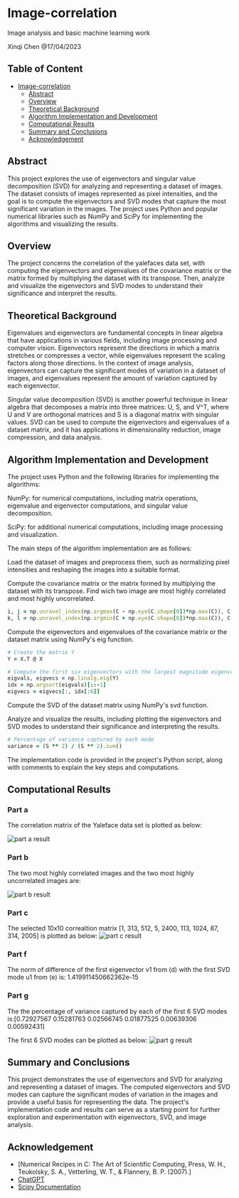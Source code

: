 # Image-correlation
Image analysis and basic machine learning work

</p>
Xinqi Chen @17/04/2023 

## Table of Content
- [Image-correlation](#iamge-correlation)
  - [Abstract](#abstract)
  - [Overview](#overview)
  - [Theoretical Background](#theoretical-background)
  - [Algorithm Implementation and Development](#algorithm-implementation-and-development)
  - [Computational Results](#computational-results)
  - [Summary and Conclusions](#summary-and-conclusions)
  - [Acknowledgement](#acknowledgement)
  
## Abstract
This project explores the use of eigenvectors and singular value decomposition (SVD) for analyzing and representing a dataset of images. The dataset consists of images represented as pixel intensities, and the goal is to compute the eigenvectors and SVD modes that capture the most significant variation in the images. The project uses Python and popular numerical libraries such as NumPy and SciPy for implementing the algorithms and visualizing the results.
  
## Overview
The project concerns the correlation of the yalefaces data set, with computing the eigenvectors and eigenvalues of the covariance matrix or the matrix formed by multiplying the dataset with its transpose. Then, analyze and visualize the eigenvectors and SVD modes to understand their significance and interpret the results.
  
## Theoretical Background
Eigenvalues and eigenvectors are fundamental concepts in linear algebra that have applications in various fields, including image processing and computer vision. Eigenvectors represent the directions in which a matrix stretches or compresses a vector, while eigenvalues represent the scaling factors along those directions. In the context of image analysis, eigenvectors can capture the significant modes of variation in a dataset of images, and eigenvalues represent the amount of variation captured by each eigenvector.

Singular value decomposition (SVD) is another powerful technique in linear algebra that decomposes a matrix into three matrices: U, S, and V^T, where U and V are orthogonal matrices and S is a diagonal matrix with singular values. SVD can be used to compute the eigenvectors and eigenvalues of a dataset matrix, and it has applications in dimensionality reduction, image compression, and data analysis.

## Algorithm Implementation and Development 
The project uses Python and the following libraries for implementing the algorithms:

NumPy: for numerical computations, including matrix operations, eigenvalue and eigenvector computations, and singular value decomposition.

SciPy: for additional numerical computations, including image processing and visualization.

The main steps of the algorithm implementation are as follows:

Load the dataset of images and preprocess them, such as normalizing pixel intensities and reshaping the images into a suitable format.

Compute the covariance matrix or the matrix formed by multiplying the dataset with its transpose. Find wich two image are most highly correlated and most highly uncorrelated.
```ruby
i, j = np.unravel_index(np.argmax(C - np.eye(C.shape[0])*np.max(C)), C.shape)
k, l = np.unravel_index(np.argmin(C + np.eye(C.shape[0])*np.max(C)), C.shape)
```

Compute the eigenvectors and eigenvalues of the covariance matrix or the dataset matrix using NumPy's eig function.
```ruby
# Create the matrix Y
Y = X.T @ X

# Compute the first six eigenvectors with the largest magnitude eigenvalue
eigvals, eigvecs = np.linalg.eig(Y)
idx = np.argsort(eigvals)[::-1]
eigvecs = eigvecs[:, idx[:6]]
```

Compute the SVD of the dataset matrix using NumPy's svd function.

Analyze and visualize the results, including plotting the eigenvectors and SVD modes to understand their significance and interpreting the results.
```ruby
# Percentage of variance captured by each mode
variance = (S ** 2) / (S ** 2).sum()
```

The implementation code is provided in the project's Python script, along with comments to explain the key steps and computations.

## Computational Results
### Part a
The correlation matrix of the Yaleface data set is plotted as below:

![part a result](https://github.com/Mmmo-C/Image-correlation/blob/main/results/a.png)

### Part b
The two most highly correlated images and the two most highly uncorrelated images are:

![part b result](https://github.com/Mmmo-C/Image-correlation/blob/main/results/b.png)

### Part c
The selected 10x10 correaltion matrix [1, 313, 512, 5, 2400, 113, 1024, 87, 314, 2005] is plotted as below:
![part c result](https://github.com/Mmmo-C/Image-correlation/blob/main/results/c.png)

### Part f
The norm of difference of the first eigenvector v1 from (d) with the first SVD mode u1 from (e) is: 1.419911450662362e-15

### Part g
The the percentage of variance captured by each of the first 6 SVD modes is:[0.72927567 0.15281763 0.02566745 0.01877525 0.00639306 0.00592431]

The first 6 SVD modes can be plotted as below:
![part g result](https://github.com/Mmmo-C/Image-correlation/blob/main/results/g.png)

## Summary and Conclusions
This project demonstrates the use of eigenvectors and SVD for analyzing and representing a dataset of images. The computed eigenvectors and SVD modes can capture the significant modes of variation in the images and provide a useful basis for representing the data. The project's implementation code and results can serve as a starting point for further exploration and experimentation with eigenvectors, SVD, and image analysis.

## Acknowledgement
- [Numerical Recipes in C: The Art of Scientific Computing, Press, W. H., Teukolsky, S. A., Vetterling, W. T., & Flannery, B. P. (2007).]
- [ChatGPT](https://platform.openai.com/)
- [Scipy Documentation](https://docs.scipy.org/doc/scipy/)

